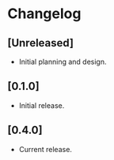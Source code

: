 # Changelog

## [Unreleased]

- Initial planning and design.

## [0.1.0]

- Initial release.

## [0.4.0]

- Current release.


